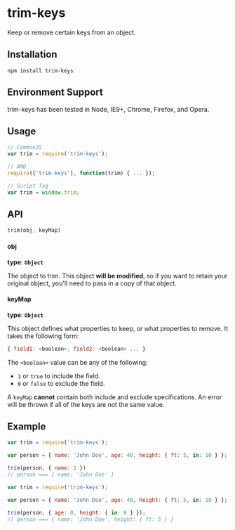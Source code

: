 trim-keys
=========

Keep or remove certain keys from an object.

## Installation ##
`npm install trim-keys`

## Environment Support ##
trim-keys has been tested in Node, IE9+, Chrome, Firefox, and Opera.

## Usage ##
```javascript
// CommonJS
var trim = require('trim-keys');
```
```javascript
// AMD
require(['trim-keys'], function(trim) { ... });
```
```javascript
// Script Tag
var trim = window.trim;
```

## API ##
```javascript
trim(obj, keyMap)
```

#### __obj__

__type__: __`Object`__

The object to trim.  This object __will be modified__, so if you want to retain your original object, you'll need to pass in a copy of that object.

#### keyMap

__type__: __`Object`__

This object defines what properties to keep, or what properties to remove.  It takes the following form:

```javascript
{ field1: <boolean>, field2: <boolean> ... }
```

The `<boolean>` value can be any of the following:
- `1` or `true` to include the field.
- `0` or `false` to exclude the field.

A `keyMap` __cannot__ contain both include and exclude specifications.  An error will be thrown if all of the keys are not the same value.

## Example ##
```javascript
var trim = require('trim-keys');

var person = { name: 'John Doe', age: 40, height: { ft: 5, in: 10 } };

trim(person, { name: 1 })
// person === { name: 'John Doe' }
```

```javascript
var trim = require('trim-keys');

var person = { name: 'John Doe', age: 40, height: { ft: 5, in: 10 } };

trim(person, { age: 0, height: { in: 0 } });
// person === { name: 'John Doe', height: { ft: 5 } }
```
